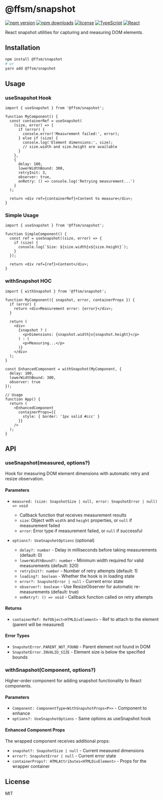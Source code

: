 # @ffsm/snapshot

[![npm version](https://badge.fury.io/js/@ffsm%2Fsnapshot.svg)](https://badge.fury.io/js/@ffsm%2Fsnapshot)
[![npm downloads](https://img.shields.io/npm/dm/@ffsm/snapshot)](https://www.npmjs.com/package/@ffsm/snapshot)
[![license](https://img.shields.io/npm/l/@ffsm/snapshot)](https://github.com/ffsmio/ffsmio-snapshot/blob/master/LICENSE)
[![TypeScript](https://img.shields.io/badge/TypeScript-ready-blue.svg)](https://www.typescriptlang.org/)
[![React](https://img.shields.io/badge/React-18%20|%2019-blue.svg)](https://reactjs.org/)

React snapshot utilities for capturing and measuring DOM elements.

## Installation

```bash
npm install @ffsm/snapshot
# or
yarn add @ffsm/snapshot
```

## Usage

### useSnapshot Hook

```tsx
import { useSnapshot } from '@ffsm/snapshot';

function MyComponent() {
  const containerRef = useSnapshot(
    (size, error) => {
      if (error) {
        console.error('Measurement failed:', error);
      } else if (size) {
        console.log('Element dimensions:', size);
        // size.width and size.height are available
      }
    },
    {
      delay: 100,
      lowerWidthBound: 300,
      retryInit: 3,
      observer: true,
      onRetry: () => console.log('Retrying measurement...')
    }
  );

  return <div ref={containerRef}>Content to measure</div>;
}
```

### Simple Usage

```tsx
import { useSnapshot } from '@ffsm/snapshot';

function SimpleComponent() {
  const ref = useSnapshot((size, error) => {
    if (size) {
      console.log(`Size: ${size.width}x${size.height}`);
    }
  });

  return <div ref={ref}>Content</div>;
}
```

### withSnapshot HOC

```tsx
import { withSnapshot } from '@ffsm/snapshot';

function MyComponent({ snapshot, error, containerProps }) {
  if (error) {
    return <div>Measurement error: {error}</div>;
  }

  return (
    <div>
      {snapshot ? (
        <p>Dimensions: {snapshot.width}x{snapshot.height}</p>
      ) : (
        <p>Measuring...</p>
      )}
    </div>
  );
}

const EnhancedComponent = withSnapshot(MyComponent, {
  delay: 100,
  lowerWidthBound: 300,
  observer: true
});

// Usage
function App() {
  return (
    <EnhancedComponent 
      containerProps={{ 
        style: { border: '1px solid #ccc' } 
      }} 
    />
  );
}
```

## API

### useSnapshot(measured, options?)

Hook for measuring DOM element dimensions with automatic retry and resize observation.

#### Parameters

- `measured: (size: SnapshotSize | null, error: SnapshotError | null) => void`
  - Callback function that receives measurement results
  - `size`: Object with `width` and `height` properties, or `null` if measurement failed
  - `error`: Error type if measurement failed, or `null` if successful

- `options?: UseSnapshotOptions` (optional)
  - `delay?: number` - Delay in milliseconds before taking measurements (default: 0)
  - `lowerWidthBound?: number` - Minimum width required for valid measurements (default: 320)
  - `retryInit?: number` - Number of retry attempts (default: 1)
  - `loading?: boolean` - Whether the hook is in loading state
  - `error?: SnapshotError | null` - Current error state
  - `observer?: boolean` - Use ResizeObserver for automatic re-measurements (default: true)
  - `onRetry?: () => void` - Callback function called on retry attempts

#### Returns

- `containerRef: RefObject<HTMLDivElement>` - Ref to attach to the element (parent will be measured)

#### Error Types

- `SnapshotError.PARENT_NOT_FOUND` - Parent element not found in DOM
- `SnapshotError.INVALID_SIZE` - Element size is below the specified bounds

### withSnapshot(Component, options?)

Higher-order component for adding snapshot functionality to React components.

#### Parameters

- `Component: ComponentType<WithSnapshotProps<P>>` - Component to enhance
- `options?: UseSnapshotOptions` - Same options as useSnapshot hook

#### Enhanced Component Props

The wrapped component receives additional props:
- `snapshot?: SnapshotSize | null` - Current measured dimensions
- `error?: SnapshotError | null` - Current error state
- `containerProps?: HTMLAttributes<HTMLDivElement>` - Props for the wrapper container

## License

MIT

